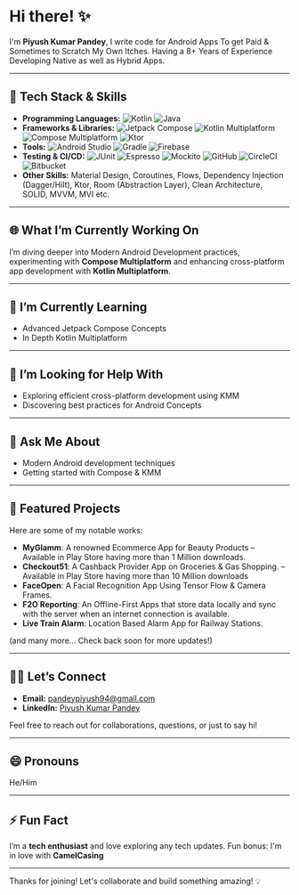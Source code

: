 # Hi there! ✨

I'm **Piyush Kumar Pandey**, I write code for Android Apps To get Paid & Sometimes to Scratch My Own Itches. Having a 8+ Years of Experience Developing Native as well as Hybrid Apps.

---

## 🔧 Tech Stack & Skills
- **Programming Languages:** ![Kotlin](https://img.shields.io/badge/Kotlin-7F52FF?style=flat-square&logo=kotlin&logoColor=white) ![Java](https://img.shields.io/badge/Java-007396?style=flat-square&logo=java&logoColor=white)
- **Frameworks & Libraries:** ![Jetpack Compose](https://img.shields.io/badge/Jetpack%20Compose-4285F4?style=flat-square&logo=android&logoColor=white) ![Kotlin Multiplatform](https://img.shields.io/badge/Kotlin%20Multiplatform-7F52FF?style=flat-square&logo=kotlin&logoColor=white) ![Compose Multiplatform](https://img.shields.io/badge/Compose%20Multiplatform-4285F4?style=flat-square&logo=kotlin&logoColor=white) ![Ktor](https://img.shields.io/badge/Ktor-02303A?style=flat-square&logo=ktor&logoColor=white)
- **Tools:** ![Android Studio](https://img.shields.io/badge/Android%20Studio-3DDC84?style=flat-square&logo=android-studio&logoColor=white) ![Gradle](https://img.shields.io/badge/Gradle-02303A?style=flat-square&logo=gradle&logoColor=white) ![Firebase](https://img.shields.io/badge/Firebase-FFCA28?style=flat-square&logo=firebase&logoColor=black)
- **Testing & CI/CD:** ![JUnit](https://img.shields.io/badge/JUnit-25A162?style=flat-square&logo=junit5&logoColor=white) ![Espresso](https://img.shields.io/badge/Espresso-1B4F72?style=flat-square&logo=espresso&logoColor=white) ![Mockito](https://img.shields.io/badge/Mockito-25A162?style=flat-square) ![GitHub](https://img.shields.io/badge/GitHub-02303A?style=flat-square&logo=github&logoColor=white) ![CircleCI](https://img.shields.io/badge/CircleCI-02303A?style=flat-square&logo=circleci&logoColor=white) ![Bitbucket](https://img.shields.io/badge/Bitbucket-0052CC?style=flat-square&logo=bitbucket&logoColor=white)
- **Other Skills:** Material Design, Coroutines, Flows, Dependency Injection (Dagger/Hilt), Ktor, Room (Abstraction Layer), Clean Architecture, SOLID, MVVM, MVI etc.

---

## 🌐 What I’m Currently Working On
I’m diving deeper into Modern Android Development practices, experimenting with **Compose Multiplatform** and enhancing cross-platform app development with **Kotlin Multiplatform**. 

---

## 🌱 I’m Currently Learning
- Advanced Jetpack Compose Concepts
- In Depth Kotlin Multiplatform
---

## 🤔 I’m Looking for Help With
- Exploring efficient cross-platform development using KMM
- Discovering best practices for Android Concepts

---

## 💬 Ask Me About
- Modern Android development techniques
- Getting started with Compose & KMM

---

## 🌟 Featured Projects
Here are some of my notable works:
- **MyGlamm**: A renowned Ecommerce App for Beauty Products – Available in Play Store having more than 1 Million downloads.
- **Checkout51**: A Cashback Provider App on Groceries & Gas Shopping. – Available in Play Store having more than 10 Million downloads
- **FaceOpen**: A Facial Recognition App Using Tensor Flow & Camera Frames.
- **F2O Reporting**: An Offline-First Apps that store data locally and sync with the server when an internet connection is available.
- **Live Train Alarm**: Location Based Alarm App for Railway Stations.

(and many more... Check back soon for more updates!)

---

## 🙋‍♂️ Let’s Connect
- **Email:** [pandeypiyush94@gmail.com](mailto:pandeypiyush94@gmail.com)
- **LinkedIn:** [Piyush Kumar Pandey](https://www.linkedin.com/in/piyush-pandey-7755b9121/)
 
Feel free to reach out for collaborations, questions, or just to say hi! 

---

## 😄 Pronouns
He/Him

---

## ⚡ Fun Fact
I’m a **tech enthusiast** and love exploring any tech updates. Fun bonus: I'm in love with **CamelCasing**

---

Thanks for joining! Let's collaborate and build something amazing! 💡
